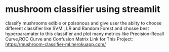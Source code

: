 # mushroom classifier using streamlit
 classify mushrooms edible or poisonous and give user the abilty to choose different classifier like SVM , LR and Random Forest and chosse best hyperparamater to this classifier and plot many metrics like Precision-Recall Curve,ROC Curve and Confusion Matrix 
Link for This Project: 
https://mushroom-classifier-ml.herokuapp.com/
